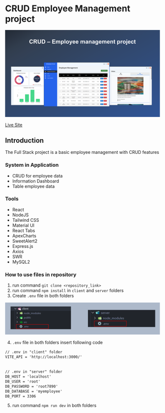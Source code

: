 # CRUD Employee Management project

![project overview](./overview-image/project-overview.png)
<br/>

[Live Site](https://crud-hr-management-react.vercel.app)

## Introduction
The Full Stack project is a basic employee management with CRUD features

### System in Application
* CRUD for employee data
* Information Dashboard
* Table employee data

### Tools
* React
* NodeJS
* Tailwind CSS
* Material UI
* React Tabs
* ApexCharts
* SweetAlert2
* Express.js
* Axios
* SWR
* MySQL2

### How to use files in repository
1. run command `git clone <repository_link>`
2. run command `npm install` in `client` and `server` folders
3. Create `.env` file in both folders

![.env position](./overview-image/env.png)

4. `.env` file in both folders insert following code

```
// .env in "client" folder
VITE_API = 'http://localhost:3000/'


// .env in "server" folder
DB_HOST = 'localhost'
DB_USER = 'root'
DB_PASSWORD = 'root7890'
DB_DATABASE = 'myemployee'
DB_PORT = 3306
```

5. run command `npm run dev` in both folders

